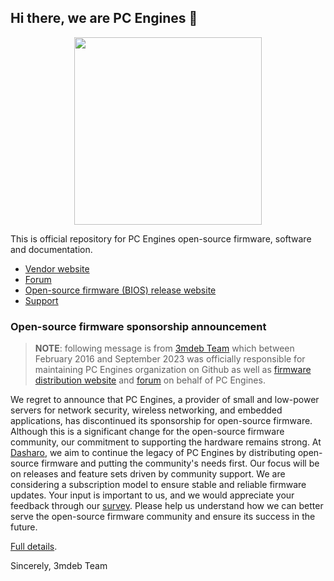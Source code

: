 ## Hi there, we are PC Engines 👋

<p align="center">
<img src="https://raw.githubusercontent.com/pcengines/.github/main/images/pcengines2.png" width="300" align=center/>
</p>

This is official repository for PC Engines open-source firmware, software and
documentation.

* [Vendor website](https://www.pcengines.ch/) 
* [Forum](https://forum.pcengines.dev/)
* [Open-source firmware (BIOS) release website](https://pcengines.github.io)
* [Support](https://www.pcengines.ch/support.htm)

### Open-source firmware sponsorship announcement

> **NOTE**: following message is from [3mdeb Team](https://github.com/3mdeb) which
> between February 2016 and September 2023 was officially responsible for
> maintaining PC Engines organization on Github as well as [firmware distribution website](https://pcengines.github.io) 
> and [forum](https://forum.pcengines.dev) on behalf of PC Engines. 

We regret to announce that PC Engines, a provider of small and low-power
servers for network security, wireless networking, and embedded applications,
has discontinued its sponsorship for open-source firmware. Although this is a
significant change for the open-source firmware community, our commitment to
supporting the hardware remains strong. At [Dasharo](https://dasharo.com), we
aim to continue the legacy of PC Engines by distributing open-source firmware
and putting the community's needs first. Our focus will be on releases and
feature sets driven by community support. We are considering a subscription
model to ensure stable and reliable firmware updates. Your input is important
to us, and we would appreciate your feedback through our
[survey](https://forms.gle/MHrT2f1du1Afvwvj9). Please help us understand how we
can better serve the open-source firmware community and ensure its success in
the future.

[Full details](https://docs.dasharo.com/variants/pc_engines/post-eol-fw-announcement).

Sincerely,
3mdeb Team
